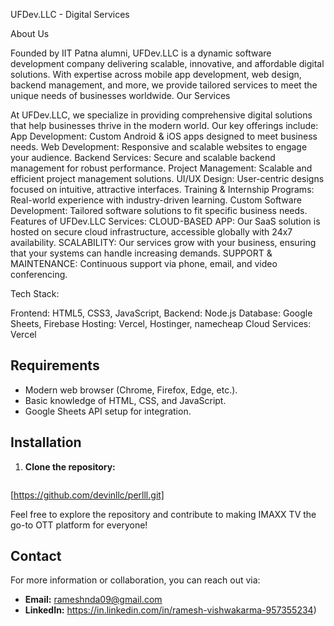 UFDev.LLC - Digital Services

About Us

Founded by IIT Patna alumni, UFDev.LLC is a dynamic software development company delivering scalable, innovative, and affordable digital solutions. With expertise across mobile app development, web design, backend management, and more, we provide tailored services to meet the unique needs of businesses worldwide.
Our Services

At UFDev.LLC, we specialize in providing comprehensive digital solutions that help businesses thrive in the modern world. Our key offerings include:
App Development: Custom Android & iOS apps designed to meet business needs.
Web Development: Responsive and scalable websites to engage your audience.
Backend Services: Secure and scalable backend management for robust performance.
Project Management: Scalable and efficient project management solutions.
UI/UX Design: User-centric designs focused on intuitive, attractive interfaces.
Training & Internship Programs: Real-world experience with industry-driven learning.
Custom Software Development: Tailored software solutions to fit specific business needs.
Features of UFDev.LLC Services:
CLOUD-BASED APP: Our SaaS solution is hosted on secure cloud infrastructure, accessible globally with 24x7 availability.
SCALABILITY: Our services grow with your business, ensuring that your systems can handle increasing demands.
SUPPORT & MAINTENANCE: Continuous support via phone, email, and video conferencing.


Tech Stack:

Frontend: HTML5, CSS3, JavaScript,
Backend: Node.js
Database: Google Sheets, Firebase
Hosting: Vercel, Hostinger, namecheap
Cloud Services: Vercel


## Requirements

- Modern web browser (Chrome, Firefox, Edge, etc.).
- Basic knowledge of HTML, CSS, and JavaScript.
- Google Sheets API setup for integration.

## Installation

1. **Clone the repository:**

   ```bash
[https://github.com/devinllc/perlll.git]

Feel free to explore the repository and contribute to making IMAXX TV the go-to OTT platform for everyone!

## Contact
For more information or collaboration, you can reach out via:
- **Email:** rameshnda09@gmail.com
- **LinkedIn:**  https://in.linkedin.com/in/ramesh-vishwakarma-957355234)
